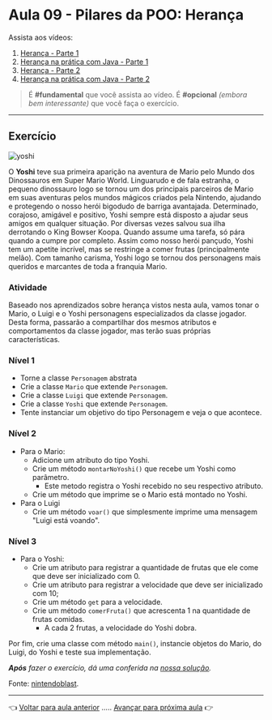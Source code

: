 # Aula 09 - Pilares da POO: Herança

Assista aos vídeos: 

  1. [Herança - Parte 1](https://youtu.be/_PZldwo0vVo?t=34)
  1. [Herança na prática com Java - Parte 1](https://youtu.be/19IGAeoFKlU?t=33)
  1. [Herança - Parte 2](https://youtu.be/He887D2WGVw?t=33)
  1. [Herança na prática com Java - Parte 2](https://youtu.be/5pwV2WdD-_Y?t=34)

> É **#fundamental** que você assista ao vídeo. É **#opcional** _(embora bem interessante)_ que você faça o exercício.

---

## Exercício

![yoshi](https://playreplay.com.br/wp-content/uploads/2017/09/mario-socando-yoshi.jpg)


O **Yoshi** teve sua primeira aparição na aventura de Mario pelo Mundo dos Dinossauros em Super Mario World. Linguarudo e de fala estranha, o pequeno dinossauro logo se tornou um dos principais parceiros de Mario em suas aventuras pelos mundos mágicos criados pela Nintendo, ajudando e protegendo o nosso herói bigodudo de barriga avantajada. Determinado, corajoso, amigável e positivo, Yoshi sempre está disposto a ajudar seus amigos em qualquer situação. Por diversas vezes salvou sua ilha derrotando o King Bowser Koopa. Quando assume uma tarefa, só pára quando a cumpre por completo. Assim como nosso herói pançudo, Yoshi tem um apetite incrível, mas se restringe a comer frutas (principalmente melão). Com tamanho carisma, Yoshi logo se tornou dos personagens mais queridos e marcantes de toda a franquia Mario.

### Atividade

Baseado nos aprendizados sobre herança vistos nesta aula, vamos tonar o Mario, o Luigi e o Yoshi personagens especializados da classe jogador. Desta forma, passarão a compartilhar dos mesmos atributos e comportamentos da classe jogador, mas terão suas próprias características.

### Nível 1
* Torne a classe `Personagem` abstrata
* Crie a classe `Mario` que extende `Personagem`.
* Crie a classe `Luigi` que extende `Personagem`.
* Crie a classe `Yoshi` que extende `Personagem`.
* Tente instanciar um objetivo do tipo Personagem e veja o que acontece.

### Nível 2
* Para o Mario:
  * Adicione um atributo do tipo Yoshi.
  * Crie um método `montarNoYoshi()` que recebe um Yoshi como parâmetro.
    * Este metodo registra o Yoshi recebido no seu respectivo atributo.
  * Crie um método que imprime se o Mario está montado no Yoshi.
* Para o Luigi
  * Crie um método `voar()` que simplesmente imprime uma mensagem "Luigi está voando".

### Nível 3
* Para o Yoshi:
  * Crie um atributo para registrar a quantidade de frutas que ele come que deve ser inicializado com 0.
  * Crie um atributo para registrar a velocidade que deve ser inicializado com 10;
  * Crie um método `get` para a velocidade.
  * Crie um método `comerFruta()` que acrescenta 1 na quantidade de frutas comidas.
    * A cada 2 frutas, a velocidade do Yoshi dobra.

Por fim, crie uma classe com método `main()`, instancie objetos do Mario, do Luigi, do Yoshi e teste sua implementação.

_**Após** fazer o exercício, dá uma conferida na [nossa solução](resolucao.md)._

Fonte: [nintendoblast](https://www.nintendoblast.com.br/2009/05/perfil-yoshi.html).

---

👈 [Voltar para aula anterior](../aula08/aula.md) ..... [Avançar para próxima aula](../aula10/aula.md) 👉    